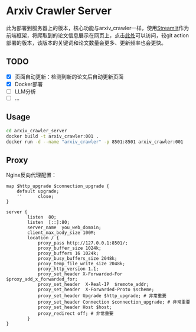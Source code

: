 # Arxiv Crawler Server

此为部署到服务器上的版本，核心功能与arxiv_crawler一样，使用[Streamlit](https://streamlit.io/)作为前端框架，将爬取到的论文信息展示在网页上，点击[此处](http://myarxiv.theron.love)可以访问，较git action部署的版本，该版本的关键词和论文数量会更多、更新频率也会更快。

## TODO
- [x] 页面自动更新：检测到新的论文后自动更新页面
- [x] Docker部署
- [ ] LLM分析
- [ ] ...

## Usage

```bash
cd arxiv_crawler_server
docker build -t arxiv_crawler:001 .
docker run -d --name "arxiv_crawler" -p 8501:8501 arxiv_crawler:001
```

## Proxy

Nginx反向代理配置：

```nginx
map $http_upgrade $connection_upgrade {
    default upgrade;
    ''      close;
}

server {
        listen  80;
        listen  [::]:80;
        server_name  you_web_domain;
        client_max_body_size 100M;
        location / {
            proxy_pass http://127.0.0.1:8501/;
            proxy_buffer_size 1024k; 
            proxy_buffers 16 1024k; 
            proxy_busy_buffers_size 2048k;
            proxy_temp_file_write_size 2048k; 
            proxy_http_version 1.1;
            proxy_set_header X-Forwarded-For $proxy_add_x_forwarded_for;
            proxy_set_header  X-Real-IP  $remote_addr;
            proxy_set_header  X-Forwarded-Proto $scheme;
            proxy_set_header Upgrade $http_upgrade; # 非常重要
            proxy_set_header Connection $connection_upgrade; # 非常重要
            proxy_set_header Host $host;
            proxy_redirect off; # 非常重要
        }
}
```
